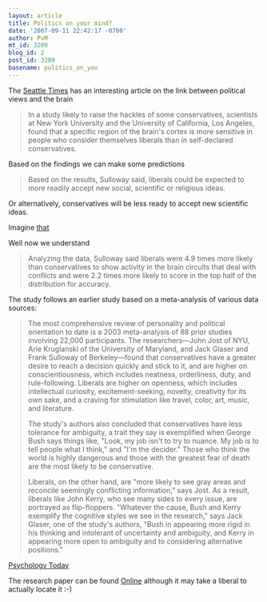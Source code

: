 ```yaml
---
layout: article
title: Politics on your mind?
date: '2007-09-11 22:42:17 -0700'
author: PvM
mt_id: 3209
blog_id: 2
post_id: 3209
basename: politics_on_you
---
```

The [Seattle Times](http://seattletimes.nwsource.com/html/nationworld/2003877213_brain10.html) has an interesting article on the link between political views and the brain

> In a study likely to raise the hackles of some conservatives, scientists at New York University and the University of California, Los Angeles, found that a specific region of the brain's cortex is more sensitive in people who consider themselves liberals than in self-declared conservatives.

Based on the findings we can make some predictions

> Based on the results, Sulloway said, liberals could be expected to more readily accept new social, scientific or religious ideas.

Or alternatively, conservatives will be less ready to accept new scientific ideas.

Imagine [that](http://www.discovery.org/blogs/discoveryblog/2007/09/political_science_meet_politic.php)

Well now we understand

> Analyzing the data, Sulloway said liberals were 4.9 times more likely than conservatives to show activity in the brain circuits that deal with conflicts and were 2.2 times more likely to score in the top half of the distribution for accuracy.

The study follows an earlier study based on a meta-analysis of various data sources: 

> The most comprehensive review of personality and political orientation to date is a 2003 meta-analysis of 88 prior studies involving 22,000 participants. The researchers—John Jost of NYU, Arie Kruglanski of the University of Maryland, and Jack Glaser and Frank Sulloway of Berkeley—found that conservatives have a greater desire to reach a decision quickly and stick to it, and are higher on conscientiousness, which includes neatness, orderliness, duty, and rule-following. Liberals are higher on openness, which includes intellectual curiosity, excitement-seeking, novelty, creativity for its own sake, and a craving for stimulation like travel, color, art, music, and literature.
> 
> The study's authors also concluded that conservatives have less tolerance for ambiguity, a trait they say is exemplified when George Bush says things like, "Look, my job isn't to try to nuance. My job is to tell people what I think," and "I'm the decider." Those who think the world is highly dangerous and those with the greatest fear of death are the most likely to be conservative.
> 
> Liberals, on the other hand, are "more likely to see gray areas and reconcile seemingly conflicting information," says Jost. As a result, liberals like John Kerry, who see many sides to every issue, are portrayed as flip-floppers. "Whatever the cause, Bush and Kerry exemplify the cognitive styles we see in the research," says Jack Glaser, one of the study's authors, "Bush in appearing more rigid in his thinking and intolerant of uncertainty and ambiguity, and Kerry in appearing more open to ambiguity and to considering alternative positions." 

[Psychology Today](http://psychologytoday.com/articles/index.php?term=pto-20061222-000001&amp;page=2)

The research paper can be found [Online](http://www.nature.com/neuro/journal/vaop/ncurrent/abs/nn1979.html) although it may take a liberal to actually locate it :-)
